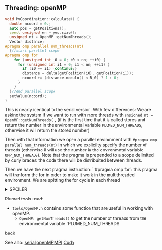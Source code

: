 ## Threading: openMP
```C++
void MyCoordination::calculate() {
  double ncoord = 0.;
  auto pos = getPositions();
  const unsigned nn = pos.size();
  unsigned nt = OpenMP::getNumThreads();
  Vector distance;
#pragma omp parallel num_threads(nt)
  {//start parallel scope
#pragma omp for 
    for (unsigned int i0 = 0; i0 < nn; ++i0) {
      for (unsigned int i1 = 0; i1 < nn; ++i1) {
        if (i0 == i1) {continue;}
        distance = delta(getPosition(i0), getPosition(i1));
        ncoord += (distance.modulo() < R_0) ? 1 : 0;
      }
    }
  }//end parallel scope
  setValue(ncoord);
}
```

This is nearly identical to the serial version. With few differences:
We are asking the system if we want to run with more threads with `unsigned nt = OpenMP::getNumThreads()`, (if is the first time that it is called stores and return the number in the environmental variable `PLUMED_NUM_THREADS`, otherwise it will return the stored number).

Then with that information we open a parallel environment with `#pragma omp parallel num_threads(nt)` in which we explicilty specify the number of threads (otherwise il will use the number in the environmntal variable `OMP_NUM_THREADS`).
Note that the pragma is prepended to a scope delimited by curly braces: the code there will be distribuited between threads.

Then we have the next pragma instruction: ``#pragma omp for`: this pragma will tranform the for in order to make it work in the multithreaded environment. We are splitting the for cycle in each thread

<details>
  <summary>SPOILER</summary>

 There is at least a race condition here: can you spot it?

<details>
    <summary>ANSWER</summary>

`ncoord` is the race condition: each time two threads or more threads execute the `+=` simultaneusly they will increment the `ncoord` from the same value, meaning the the number saved in memory has been incremented only once instead of twice or more.

The solution is to append `reduction(+:)` to for pragma: `#pragma for reduction(+:)`
  </details>
</details>

Plumed tools used:
- `tools/OpenMP.h` contains some function that are useful in working with openMP.
  - `OpenMP::getNumThreads()` to get the number of threads from the environmental variable `PLUMED_NUM_THREADS

[back](Readme.md)

See also:
[serial](Readme_Serial.md) [openMP](Readme_OMP.md) [MPI](Readme_MPI.md) [Cuda](Readme_CUDA.md)
